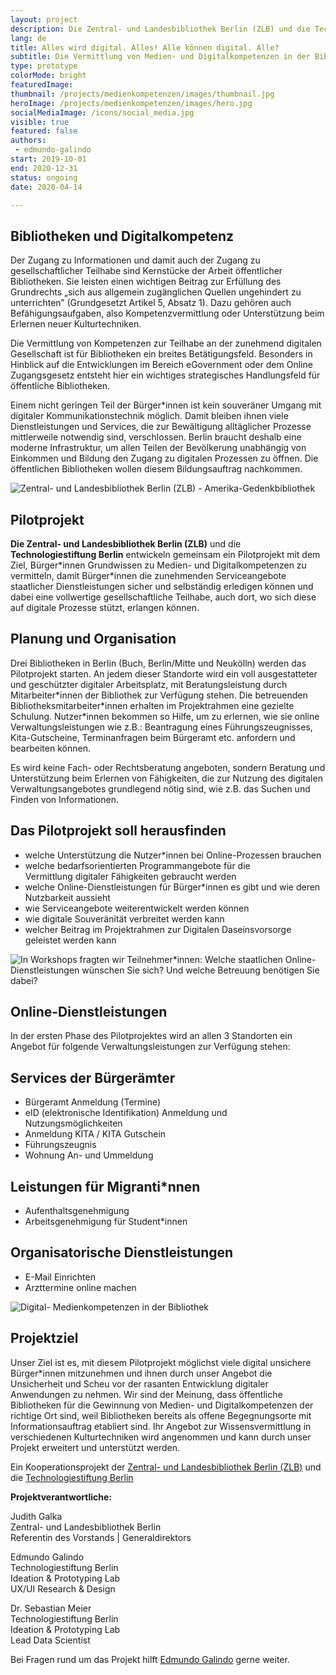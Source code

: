 ```yaml
---
layout: project
description: Die Zentral- und Landesbibliothek Berlin (ZLB) und die Technologiestiftung Berlin entwickeln gemeinsam ein Pilotprojekt mit dem Ziel, Bürgerinnen Grundwissen zu Medien- und Digitalkompetenzen zu vermitteln, damit Bürgerinnen die zunehmenden Serviceangebote staatlicher Dienstleistungen sicher und selbständig erledigen können und dabei eine vollwertige gesellschaftliche Teilhabe, auch dort, wo sich diese auf digitale Prozesse stützt, erlangen können.
lang: de
title: Alles wird digital. Alles! Alle können digital. Alle?
subtitle: Die Vermittlung von Medien- und Digitalkompetenzen in der Bibliothek ist das Ziel des gemeinsamen Pilotprojektes von der Zentral- und Landesbibliothek Berlin (ZLB) und die Technologiestiftung Berlin.
type: prototype
colorMode: bright
featuredImage: 
thumbnail: /projects/medienkompetenzen/images/thumbnail.jpg
heroImage: /projects/medienkompetenzen/images/hero.jpg
socialMediaImage: /icons/social_media.jpg
visible: true
featured: false
authors: 
 - edmundo-galindo
start: 2019-10-01
end: 2020-12-31
status: ongoing
date: 2020-04-14

---
```


## Bibliotheken und Digitalkompetenz

Der Zugang zu Informationen und damit auch der Zugang zu gesellschaftlicher Teilhabe sind Kernstücke der Arbeit öffentlicher Bibliotheken. Sie leisten einen wichtigen Beitrag zur Erfüllung des Grundrechts „sich aus allgemein zugänglichen Quellen ungehindert zu unterrichten” (Grundgesetzt Artikel 5, Absatz 1). Dazu gehören auch Befähigungsaufgaben, also Kompetenzvermittlung oder Unterstützung beim Erlernen neuer Kulturtechniken.

Die Vermittlung von Kompetenzen zur Teilhabe an der zunehmend digitalen Gesellschaft ist für Bibliotheken ein breites Betätigungsfeld. Besonders in Hinblick auf die Entwicklungen im Bereich eGovernment oder dem Online Zugangsgesetz entsteht hier ein wichtiges strategisches Handlungsfeld für öffentliche Bibliotheken.

Einem nicht geringen Teil der Bürger\*innen ist kein souveräner Umgang mit digitaler Kommunikationstechnik möglich. Damit bleiben ihnen viele Dienstleistungen und Services, die zur Bewältigung alltäglicher Prozesse mittlerweile notwendig sind, verschlossen. Berlin braucht deshalb eine moderne Infrastruktur, um allen Teilen der Bevölkerung unabhängig von Einkommen und Bildung den Zugang zu digitalen Prozessen zu öffnen. Die öffentlichen Bibliotheken wollen diesem Bildungsauftrag nachkommen.

![Zentral- und Landesbibliothek Berlin (ZLB) - Amerika-Gedenkbibliothek](/projects/medienkompetenzen/images/amerikagedenkbibliothek.jpeg)

## Pilotprojekt

**Die Zentral- und Landesbibliothek Berlin (ZLB)** und die **Technologiestiftung Berlin** entwickeln gemeinsam ein Pilotprojekt mit dem Ziel, Bürger\*innen Grundwissen zu Medien- und Digitalkompetenzen zu vermitteln, damit Bürger\*innen die zunehmenden Serviceangebote staatlicher Dienstleistungen sicher und selbständig erledigen können und dabei eine vollwertige gesellschaftliche Teilhabe, auch dort, wo sich diese auf digitale Prozesse stützt, erlangen können.

## Planung und Organisation

Drei Bibliotheken in Berlin (Buch, Berlin/Mitte und Neukölln) werden das Pilotprojekt starten. An jedem dieser Standorte wird ein voll ausgestatteter und geschützter digitaler Arbeitsplatz, mit Beratungsleistung durch Mitarbeiter\*innen der Bibliothek zur Verfügung stehen. Die betreuenden Bibliotheksmitarbeiter\*innen erhalten im Projektrahmen eine gezielte Schulung. Nutzer\*innen bekommen so Hilfe, um zu erlernen, wie sie online Verwaltungsleistungen wie z.B.: Beantragung eines Führungszeugnisses, Kita-Gutscheine, Terminanfragen beim Bürgeramt etc. anfordern und bearbeiten können. 

Es wird keine Fach- oder Rechtsberatung angeboten, sondern Beratung und Unterstützung beim Erlernen von Fähigkeiten, die zur Nutzung des digitalen Verwaltungsangebotes grundlegend nötig sind, wie z.B. das Suchen und Finden von Informationen. 

## Das Pilotprojekt soll herausfinden

- welche Unterstützung die Nutzer\*innen bei Online-Prozessen brauchen
- welche bedarfsorientierten Programmangebote für die Vermittlung digitaler Fähigkeiten gebraucht werden
- welche Online-Dienstleistungen für Bürger\*innen es gibt und wie deren Nutzbarkeit aussieht
- wie Serviceangebote weiterentwickelt werden können
- wie digitale Souveränität verbreitet werden kann
- welcher Beitrag im Projektrahmen zur Digitalen Daseinsvorsorge geleistet werden kann

![In Workshops fragten wir Teilnehmer\*innen: Welche staatlichen Online-Dienstleistungen wünschen Sie sich? Und welche Betreuung benötigen Sie dabei?](/projects/medienkompetenzen/images/dienstleistungen.jpg)

## Online-Dienstleistungen

In der ersten Phase des Pilotprojektes wird an allen 3 Standorten ein Angebot für folgende Verwaltungsleistungen zur Verfügung stehen:

## Services der Bürgerämter

- Bürgeramt Anmeldung (Termine)
- eID (elektronische Identifikation) Anmeldung und Nutzungsmöglichkeiten
- Anmeldung KITA / KITA Gutschein
- Führungszeugnis
- Wohnung An- und Ummeldung

## Leistungen für Migranti*nnen

- Aufenthaltsgenehmigung
- Arbeitsgenehmigung für Student\*innen

## Organisatorische Dienstleistungen

- E-Mail Einrichten
- Arzttermine online machen

![Digital- Medienkompetenzen in der Bibliothek](/projects/medienkompetenzen/images/thumbnail.jpg)

## Projektziel

Unser Ziel ist es, mit diesem Pilotprojekt möglichst viele digital unsichere Bürger\*innen mitzunehmen und ihnen durch unser Angebot die Unsicherheit und Scheu vor der rasanten Entwicklung digitaler Anwendungen zu nehmen. Wir sind der Meinung, dass öffentliche Bibliotheken für die Gewinnung von Medien- und Digitalkompetenzen der richtige Ort sind, weil Bibliotheken bereits als offene Begegnungsorte mit Informationsauftrag etabliert sind. Ihr Angebot zur Wissensvermittlung in verschiedenen Kulturtechniken wird angenommen und kann durch unser Projekt erweitert und unterstützt werden.

Ein Kooperationsprojekt der [Zentral- und Landesbibliothek Berlin (ZLB)](https://www.zlb.de/) und die [Technologiestiftung Berlin](https://www.technologiestiftung-berlin.de/de/startseite/)

**Projektverantwortliche:**

Judith Galka  
Zentral- und Landesbibliothek Berlin  
Referentin des Vorstands | Generaldirektors

Edmundo Galindo  
Technologiestiftung Berlin  
Ideation & Prototyping Lab  
UX/UI Research & Design

Dr. Sebastian Meier  
Technologiestiftung Berlin  
Ideation & Prototyping Lab  
Lead Data Scientist

Bei Fragen rund um das Projekt hilft [Edmundo Galindo](mailto:galindo@technologiestiftung-berlin.de) gerne weiter.
